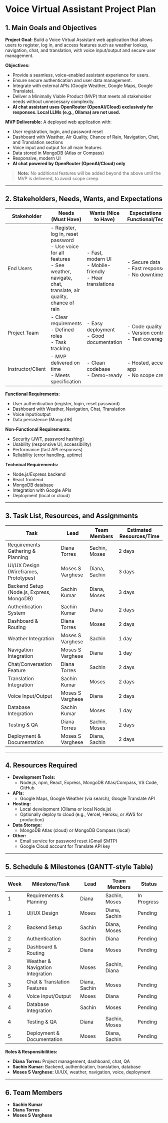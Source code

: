 # Voice Virtual Assistant Project Plan

## 1. Main Goals and Objectives

**Project Goal:**
Build a Voice Virtual Assistant web application that allows users to register, log in, and access features such as weather lookup, navigation, chat, and translation, with voice input/output and secure user management.

**Objectives:**
- Provide a seamless, voice-enabled assistant experience for users.
- Ensure secure authentication and user data management.
- Integrate with external APIs (Google Weather, Google Maps, Google Translate).
- Deliver a Minimally Viable Product (MVP) that meets all stakeholder needs without unnecessary complexity.
- **AI chat assistant uses OpenRouter (OpenAI/Cloud) exclusively for responses. Local LLMs (e.g., Ollama) are not used.**

**MVP Deliverable:**
A deployed web application with:
- User registration, login, and password reset
- Dashboard with Weather, Air Quality, Chance of Rain, Navigation, Chat, and Translation sections
- Voice input and output for all main features
- Data stored in MongoDB (Atlas or Compass)
- Responsive, modern UI
- **AI chat powered by OpenRouter (OpenAI/Cloud) only**

> **Note:** No additional features will be added beyond the above until the MVP is delivered, to avoid scope creep.

---

## 2. Stakeholders, Needs, Wants, and Expectations

| Stakeholder         | Needs (Must Have)                                                                 | Wants (Nice to Have)                                  | Expectations (Non-Functional/Technical)                |
|--------------------|-----------------------------------------------------------------------------------|------------------------------------------------------|--------------------------------------------------------|
| End Users          | - Register, log in, reset password<br>- Use voice for all features<br>- See weather, navigate, chat, translate, air quality, chance of rain | - Fast, modern UI<br>- Mobile-friendly<br>- Hear translations | - Secure data<br>- Fast response<br>- No downtime      |
| Project Team       | - Clear requirements<br>- Defined roles<br>- Task tracking                        | - Easy deployment<br>- Good documentation            | - Code quality<br>- Version control<br>- Test coverage |
| Instructor/Client  | - MVP delivered on time<br>- Meets specification                                  | - Clean codebase<br>- Demo-ready                     | - Hosted, accessible app<br>- No scope creep           |

**Functional Requirements:**
- User authentication (register, login, reset password)
- Dashboard with Weather, Navigation, Chat, Translation
- Voice input/output
- Data persistence (MongoDB)

**Non-Functional Requirements:**
- Security (JWT, password hashing)
- Usability (responsive UI, accessibility)
- Performance (fast API responses)
- Reliability (error handling, uptime)

**Technical Requirements:**
- Node.js/Express backend
- React frontend
- MongoDB database
- Integration with Google APIs
- Deployment (local or cloud)

---

## 3. Task List, Resources, and Assignments

| Task                                      | Lead            | Team Members         | Estimated Resources/Time |
|-------------------------------------------|-----------------|----------------------|-------------------------|
| Requirements Gathering & Planning         | Diana Torres    | Sachin, Moses        | 2 days                  |
| UI/UX Design (Wireframes, Prototypes)     | Moses S Varghese| Diana, Sachin        | 3 days                  |
| Backend Setup (Node.js, Express, MongoDB) | Sachin Kumar    | Diana, Moses         | 3 days                  |
| Authentication System                     | Sachin Kumar    | Diana                | 2 days                  |
| Dashboard & Routing                       | Diana Torres    | Moses                | 2 days                  |
| Weather Integration                       | Moses S Varghese| Sachin               | 1 day                   |
| Navigation Integration                    | Moses S Varghese| Diana                | 1 day                   |
| Chat/Conversation Feature                 | Diana Torres    | Sachin               | 2 days                  |
| Translation Integration                   | Sachin Kumar    | Moses                | 2 days                  |
| Voice Input/Output                        | Moses S Varghese| Diana                | 2 days                  |
| Database Integration                      | Sachin Kumar    | Moses                | 1 day                   |
| Testing & QA                              | Diana Torres    | Sachin, Moses        | 2 days                  |
| Deployment & Documentation                | Moses S Varghese| Diana, Sachin        | 2 days                  |

---

## 4. Resources Required

- **Development Tools:**
  - Node.js, npm, React, Express, MongoDB Atlas/Compass, VS Code, GitHub
- **APIs:**
  - Google Maps, Google Weather (via search), Google Translate API
- **Hosting:**
  - Local development (Ollama or local Node.js)
  - Optionally deploy to cloud (e.g., Vercel, Heroku, or AWS for production)
- **Data Storage:**
  - MongoDB Atlas (cloud) or MongoDB Compass (local)
- **Other:**
  - Email service for password reset (Gmail SMTP)
  - Google Cloud account for Translate API key

---

## 5. Schedule & Milestones (GANTT-style Table)

| Week | Milestone/Task                        | Lead            | Team Members         | Status      |
|------|---------------------------------------|-----------------|----------------------|-------------|
| 1    | Requirements & Planning               | Diana           | Sachin, Moses        | In Progress |
| 1    | UI/UX Design                          | Moses           | Diana, Sachin        | Pending     |
| 2    | Backend Setup                         | Sachin          | Diana, Moses         | Pending     |
| 2    | Authentication                        | Sachin          | Diana                | Pending     |
| 2    | Dashboard & Routing                   | Diana           | Moses                | Pending     |
| 3    | Weather & Navigation Integration      | Moses           | Sachin, Diana        | Pending     |
| 3    | Chat & Translation Features           | Diana, Sachin   | Moses                | Pending     |
| 4    | Voice Input/Output                    | Moses           | Diana                | Pending     |
| 4    | Database Integration                  | Sachin          | Moses                | Pending     |
| 4    | Testing & QA                          | Diana           | Sachin, Moses        | Pending     |
| 5    | Deployment & Documentation            | Moses           | Diana, Sachin        | Pending     |

**Roles & Responsibilities:**
- **Diana Torres:** Project management, dashboard, chat, QA
- **Sachin Kumar:** Backend, authentication, translation, database
- **Moses S Varghese:** UI/UX, weather, navigation, voice, deployment

---

## 6. Team Members
- **Sachin Kumar**
- **Diana Torres**
- **Moses S Varghese** 